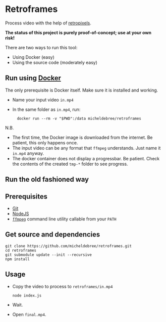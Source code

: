 # Retroframes

Process video with the help of [retropixels](https://github.com/micheldebree/retropixels).

**The status of this project is purely proof-of-concept; use at your own risk!**

There are two ways to run this tool:

- Using Docker (easy)
- Using the source code (moderately easy)

## Run using [Docker](https://www.docker.com)

The only prerequisite is Docker itself. Make sure it is installed and working.

- Name your input video ```in.mp4```
- In the same folder as ```in.mp4```, run:

        docker run --rm -v "$PWD":/data micheldebree/retroframes

N.B.

- The first time, the Docker image is downloaded from the internet. Be patient, this only happens once.
- The input video can be any format that ```ffmpeg``` understands. Just name it ```in.mp4``` anyway.
- The docker container does not display a progressbar. Be patient. Check the contents of the created ```tmp-*``` folder to see progress.

## Run the old fashioned way

## Prerequisites

- [Git](https://git-scm.com)
- [NodeJS](https://nodejs.org)
- [```ffmpeg```](https://www.ffmpeg.org) command line utility callable from your ```PATH```

## Get source and dependencies

    git clone https://github.com/micheldebree/retroframes.git
    cd retroframes
    git submodule update --init --recursive
    npm install

## Usage

- Copy the video to process to ```retroframes/in.mp4```

      node index.js

- Wait.
- Open ```final.mp4```.
